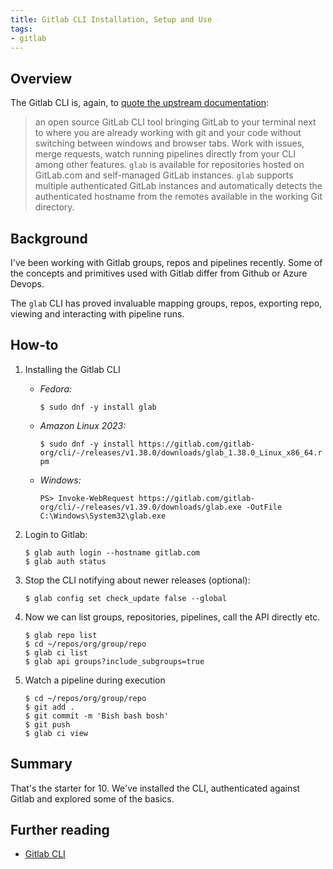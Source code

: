 ```yaml
---
title: Gitlab CLI Installation, Setup and Use
tags:
- gitlab 
---
```


## Overview
The Gitlab CLI is, again, to [quote the upstream documentation](https://gitlab.com/gitlab-org/cli):
> an open source GitLab CLI tool bringing GitLab to your terminal next to where you are already working with git and your code without switching between windows and browser tabs. Work with issues, merge requests, watch running pipelines directly from your CLI among other features.
> `glab` is available for repositories hosted on GitLab.com and self-managed GitLab instances. `glab` supports multiple authenticated GitLab instances and automatically detects the authenticated hostname from the remotes available in the working Git directory.


## Background
I've been working with Gitlab groups, repos and pipelines recently. Some of the concepts and primitives used with Gitlab differ from Github or Azure Devops.

The `glab` CLI has proved invaluable mapping groups, repos, exporting repo, viewing and interacting with pipeline runs.

## How-to
1. Installing the Gitlab CLI

    - *Fedora:* 
        
        `$ sudo dnf -y install glab`
    - *Amazon Linux 2023:* 
        
        `$ sudo dnf -y install https://gitlab.com/gitlab-org/cli/-/releases/v1.38.0/downloads/glab_1.38.0_Linux_x86_64.rpm`
    - *Windows:* 
        
        `PS> Invoke-WebRequest https://gitlab.com/gitlab-org/cli/-/releases/v1.39.0/downloads/glab.exe -OutFile C:\Windows\System32\glab.exe`

2. Login to Gitlab:

    ```shell
    $ glab auth login --hostname gitlab.com
    $ glab auth status
    ```

3. Stop the CLI notifying about newer releases (optional):

    ```shell
    $ glab config set check_update false --global
    ```

4. Now we can list groups, repositories, pipelines, call the API directly etc.

    ```shell
    $ glab repo list
    $ cd ~/repos/org/group/repo
    $ glab ci list
    $ glab api groups?include_subgroups=true
    ```

5. Watch a pipeline during execution
    ```shell
    $ cd ~/repos/org/group/repo
    $ git add .
    $ git commit -m 'Bish bash bosh'
    $ git push
    $ glab ci view
    ```
    
## Summary
That's the starter for 10. We've installed the CLI, authenticated against Gitlab and explored some of the basics.


## Further reading
- [Gitlab CLI](https://gitlab.com/gitlab-org/cli#installation)
